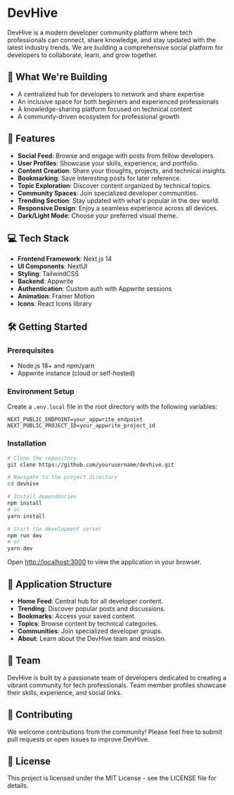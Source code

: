 # DevHive

DevHive is a modern developer community platform where tech professionals can connect, share knowledge, and stay updated with the latest industry trends. We are building a comprehensive social platform for developers to collaborate, learn, and grow together.

## 🎯 What We're Building
- A centralized hub for developers to network and share expertise
- An inclusive space for both beginners and experienced professionals
- A knowledge-sharing platform focused on technical content
- A community-driven ecosystem for professional growth

## 🚀 Features
- **Social Feed**: Browse and engage with posts from fellow developers.
- **User Profiles**: Showcase your skills, experience, and portfolio.
- **Content Creation**: Share your thoughts, projects, and technical insights.
- **Bookmarking**: Save interesting posts for later reference.
- **Topic Exploration**: Discover content organized by technical topics.
- **Community Spaces**: Join specialized developer communities.
- **Trending Section**: Stay updated with what's popular in the dev world.
- **Responsive Design**: Enjoy a seamless experience across all devices.
- **Dark/Light Mode**: Choose your preferred visual theme.

## 💻 Tech Stack
- **Frontend Framework**: Next.js 14
- **UI Components**: NextUI
- **Styling**: TailwindCSS
- **Backend**: Appwrite
- **Authentication**: Custom auth with Appwrite sessions
- **Animation**: Framer Motion
- **Icons**: React Icons library

## 🛠️ Getting Started

### Prerequisites
- Node.js 18+ and npm/yarn
- Appwrite instance (cloud or self-hosted)

### Environment Setup
Create a `.env.local` file in the root directory with the following variables:

```env
NEXT_PUBLIC_ENDPOINT=your_appwrite_endpoint
NEXT_PUBLIC_PROJECT_ID=your_appwrite_project_id
```

### Installation
```bash
# Clone the repository
git clone https://github.com/yourusername/devhive.git

# Navigate to the project directory
cd devhive

# Install dependencies
npm install
# or
yarn install

# Start the development server
npm run dev
# or
yarn dev
```

Open [http://localhost:3000](http://localhost:3000) to view the application in your browser.

## 📱 Application Structure
- **Home Feed**: Central hub for all developer content.
- **Trending**: Discover popular posts and discussions.
- **Bookmarks**: Access your saved content.
- **Topics**: Browse content by technical categories.
- **Communities**: Join specialized developer groups.
- **About**: Learn about the DevHive team and mission.

## 👥 Team
DevHive is built by a passionate team of developers dedicated to creating a vibrant community for tech professionals. Team member profiles showcase their skills, experience, and social links.

## 🤝 Contributing
We welcome contributions from the community! Please feel free to submit pull requests or open issues to improve DevHive.

## 📄 License
This project is licensed under the MIT License - see the LICENSE file for details.